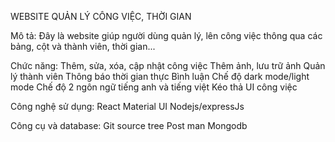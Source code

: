 WEBSITE QUẢN LÝ CÔNG VIỆC, THỜI GIAN

Mô tả: Đây là website giúp người dùng quản lý, lên công việc thông qua các bảng, cột và thành viên, thời gian...

Chức năng:
Thêm, sửa, xóa, cập nhật công việc
Thêm ảnh, lưu trữ ảnh
Quản lý thành viên
Thông báo thời gian thực
Bình luận
Chế độ dark mode/light mode
Chế độ 2 ngôn ngữ tiếng anh và tiếng việt
Kéo thả UI công việc

Công nghệ sử dụng:
React
Material UI
Nodejs/expressJs

Công cụ và database:
Git
source tree
Post man
Mongodb
